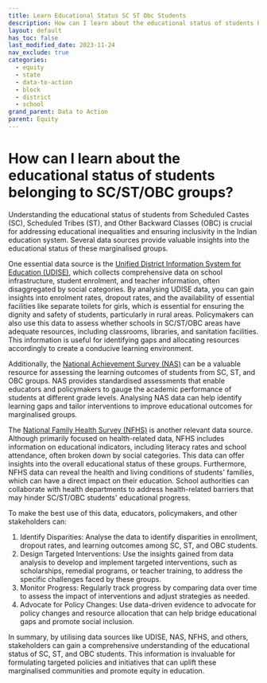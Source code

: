 ```yaml
---
title: Learn Educational Status SC ST Obc Students
description: How can I learn about the educational status of students belonging to SC/ST/OBC groups?
layout: default
has_toc: false
last_modified_date: 2023-11-24
nav_exclude: true
categories:
  - equity
  - state
  - data-to-action
  - block
  - district
  - school
grand_parent: Data to Action
parent: Equity
---
```

# How can I learn about the educational status of students belonging to SC/ST/OBC groups?
Understanding the educational status of students from Scheduled Castes (SC), Scheduled Tribes (ST), and Other Backward Classes (OBC) is crucial for addressing educational inequalities and ensuring inclusivity in the Indian education system. Several data sources provide valuable insights into the educational status of these marginalised groups.

One essential data source is the [Unified District Information System for Education (UDISE)](/resources/datasets#unified-district-information-system-for-education-plus-udise), which collects comprehensive data on school infrastructure, student enrolment, and teacher information, often disaggregated by social categories. By analysing UDISE data, you can gain insights into enrolment rates, dropout rates, and the availability of essential facilities like separate toilets for girls, which is essential for ensuring the dignity and safety of students, particularly in rural areas. Policymakers can also use this data to assess whether schools in SC/ST/OBC areas have adequate resources, including classrooms, libraries, and sanitation facilities. This information is useful for identifying gaps and allocating resources accordingly to create a conducive learning environment.

Additionally, the [National Achievement Survey (NAS)](/resources/datasets#national-achievement-survey-nas) can be a valuable resource for assessing the learning outcomes of students from SC, ST, and OBC groups. NAS provides standardised assessments that enable educators and policymakers to gauge the academic performance of students at different grade levels. Analysing NAS data can help identify learning gaps and tailor interventions to improve educational outcomes for marginalised groups.

The [National Family Health Survey (NFHS)](resources/datasets/#national-family-health-survey-nfhs) is another relevant data source. Although primarily focused on health-related data, NFHS includes information on educational indicators, including literacy rates and school attendance, often broken down by social categories. This data can offer insights into the overall educational status of these groups. Furthermore, NFHS data can reveal the health and living conditions of students' families, which can have a direct impact on their education. School authorities can collaborate with health departments to address health-related barriers that may hinder SC/ST/OBC students' educational progress.

To make the best use of this data, educators, policymakers, and other stakeholders can:
1. Identify Disparities: Analyse the data to identify disparities in enrollment, dropout rates, and learning outcomes among SC, ST, and OBC students.
2. Design Targeted Interventions: Use the insights gained from data analysis to develop and implement targeted interventions, such as scholarships, remedial programs, or teacher training, to address the specific challenges faced by these groups.
3. Monitor Progress: Regularly track progress by comparing data over time to assess the impact of interventions and adjust strategies as needed.
4. Advocate for Policy Changes: Use data-driven evidence to advocate for policy changes and resource allocation that can help bridge educational gaps and promote social inclusion.

In summary, by utilising data sources like UDISE, NAS, NFHS, and others, stakeholders can gain a comprehensive understanding of the educational status of SC, ST, and OBC students. This information is invaluable for formulating targeted policies and initiatives that can uplift these marginalised communities and promote equity in education.
